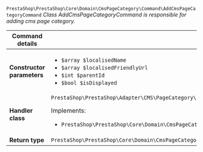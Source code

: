 `PrestaShop\PrestaShop\Core\Domain\CmsPageCategory\Command\AddCmsPageCategoryCommand`
_Class AddCmsPageCategoryCommand is responsible for adding cms page category._

| Command details            |    |
| -------------------------- | -- |
| **Constructor parameters** | <ul> <li>`$array $localisedName`</li>  <li>`$array $localisedFriendlyUrl`</li>  <li>`$int $parentId`</li>  <li>`$bool $isDisplayed`</li> </ul> |
| **Handler class**          | `PrestaShop\PrestaShop\Adapter\CMS\PageCategory\CommandHandler\AddCmsPageCategoryHandler`  <p> Implements: </p> <ul>  <li>`PrestaShop\PrestaShop\Core\Domain\CmsPageCategory\CommandHandler\AddCmsPageCategoryHandlerInterface`</li>  |
| **Return type** |  `PrestaShop\PrestaShop\Core\Domain\CmsPageCategory\ValueObject\CmsPageCategoryId`  |

